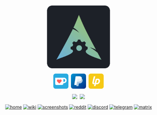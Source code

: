 <p align="center">
  <a href="https://archcraft.io"><img src="https://raw.githubusercontent.com/archcraft-os/.github/main/profile/assets/logo.gif" height="200" width="200" alt="Archcraft"></a>
</p>

<p align="center">
  <a href="https://ko-fi.com/nilsonlinux"><img width="48px" src="https://raw.githubusercontent.com/archcraft-os/.github/main/profile/assets/1.png" alt="Donate for SuporteMasterBot on ko-fi"></a>&nbsp;
  <a href="https://www.paypal.com/cgi-bin/webscr?cmd=_s-xclick&hosted_button_id=6VETHHYHXESRN"><img width="48px" src="https://raw.githubusercontent.com/archcraft-os/.github/main/profile/assets/2.png" alt="Donate for SuporteMasterBot via Paypal"></a>&nbsp;
  <a href="https://liberapay.com/adi1090x"><img width="48px" src="https://raw.githubusercontent.com/archcraft-os/.github/main/profile/assets/3.png" alt="Donate for SuporteMasterBot via Liberapay"></a>
</p>

<p align="center">
  <img src="https://img.shields.io/github/downloads/archcraft-os/releases/total?label=downloads&logo=github&color=blue&style=for-the-badge">&nbsp;
  <img src="https://img.shields.io/sourceforge/dt/archcraft.svg?label=downloads&logo=sourceforge&color=teal&style=for-the-badge">
</p>



<p align="center">
  <a href="https://archcraft.io" target="_blank"><img alt="home" src="https://img.shields.io/badge/HOME-darkblue?style=flat-square"></a>
  <a href="https://wiki.archcraft.io" target="_blank"><img alt="wiki" src="https://img.shields.io/badge/WIKI-red?style=flat-square"></a>
  <a href="https://archcraft.io/gallery" target="_blank"><img alt="screenshots" src="https://img.shields.io/badge/SCREENSHOTS-purple?style=flat-square"></a>
  <a href="https://www.reddit.com/r/archcraft" target="_blank"><img alt="reddit" src="https://img.shields.io/badge/REDDIT-orange?style=flat-square"></a>
  <a href="https://discord.gg/3PzeJ5S7Pu" target="_blank"><img alt="discord" src="https://img.shields.io/badge/DISCORD-blue?style=flat-square"></a>
  <a href="https://t.me/archcraftos" target="_blank"><img alt="telegram" src="https://img.shields.io/badge/TELEGRAM-teal?style=flat-square"></a>
  <a href="https://matrix.to/#/#archcraft:matrix.org" target="_blank"><img alt="matrix" src="https://img.shields.io/badge/MATRIX-green?style=flat-square"></a>
</p>

